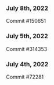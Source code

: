 ### July 8th, 2022

Commit #150651

### July 5th, 2022

Commit #314353


### July 4th, 2022

Commit #72281
